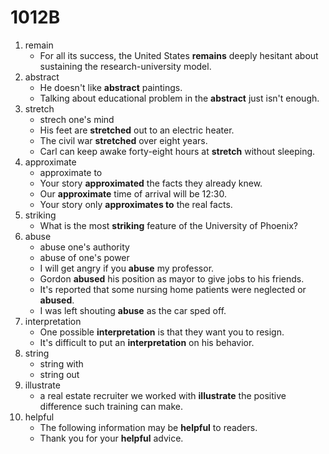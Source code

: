 # 1012B

1. remain
   - For all its success, the United States **remains** deeply hesitant about sustaining the research-university model.
2. abstract
   - He doesn't like **abstract** paintings.
   - Talking about educational problem in the **abstract** just isn't enough.
3. stretch
   - strech one's mind
   - His feet are **stretched** out to an electric heater.
   - The civil war **stretched** over eight years.
   - Carl can keep awake forty-eight hours at **stretch** without sleeping.
4. approximate
   - approximate to
   - Your story **approximated** the facts they already knew.
   - Our **approximate** time of arrival will be 12:30.
   - Your story only **approximates to** the real facts.
5. striking
   - What is the most **striking** feature of the University of Phoenix?
6. abuse
   - abuse one's authority
   - abuse of one's power
   - I will get angry if you **abuse** my professor.
   - Gordon **abused** his position as mayor to give jobs to his friends.
   - It's reported that some nursing home patients were neglected or **abused**.
   - I was left shouting **abuse** as the car sped off.
7. interpretation
   - One possible **interpretation** is that they want you to resign.
   - It's difficult to put an **interpretation** on his behavior.
8. string
   - string with
   - string out
9. illustrate
   - a real estate recruiter we worked with **illustrate** the positive difference such training can make.
10. helpful
    - The following information may be **helpful** to readers.
    - Thank you for your **helpful** advice.
